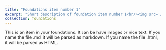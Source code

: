 ```yaml
---
title: "Foundations item number 1"
excerpt: "Short description of foundation item number 1<br/><img src='/images/500x300.png'>"
collection: foundations
---
```


This is an item in your foundations. It can be have images or nice text. If you name the file .md, it will be parsed as markdown. If you name the file .html, it will be parsed as HTML. 

